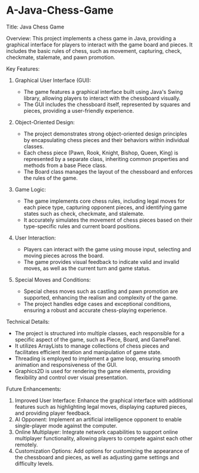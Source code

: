# A-Java-Chess-Game

Title: Java Chess Game

Overview:
This project implements a chess game in Java, providing a graphical interface for players to interact with the game board and pieces. It includes the basic rules of chess, such as movement, capturing, check, checkmate, stalemate, and pawn promotion.

Key Features:

1. Graphical User Interface (GUI):
   - The game features a graphical interface built using Java's Swing library, allowing players to interact with the chessboard visually.
   - The GUI includes the chessboard itself, represented by squares and pieces, providing a user-friendly experience.

2. Object-Oriented Design:
   - The project demonstrates strong object-oriented design principles by encapsulating chess pieces and their behaviors within individual classes.
   - Each chess piece (Pawn, Rook, Knight, Bishop, Queen, King) is represented by a separate class, inheriting common properties and methods from a base Piece class.
   - The Board class manages the layout of the chessboard and enforces the rules of the game.

3. Game Logic:
   - The game implements core chess rules, including legal moves for each piece type, capturing opponent pieces, and identifying game states such as check, checkmate, and stalemate.
   - It accurately simulates the movement of chess pieces based on their type-specific rules and current board positions.

4. User Interaction:
   - Players can interact with the game using mouse input, selecting and moving pieces across the board.
   - The game provides visual feedback to indicate valid and invalid moves, as well as the current turn and game status.

5. Special Moves and Conditions:
   - Special chess moves such as castling and pawn promotion are supported, enhancing the realism and complexity of the game.
   - The project handles edge cases and exceptional conditions, ensuring a robust and accurate chess-playing experience.

Technical Details:

- The project is structured into multiple classes, each responsible for a specific aspect of the game, such as Piece, Board, and GamePanel.
- It utilizes ArrayLists to manage collections of chess pieces and facilitates efficient iteration and manipulation of game state.
- Threading is employed to implement a game loop, ensuring smooth animation and responsiveness of the GUI.
- Graphics2D is used for rendering the game elements, providing flexibility and control over visual presentation.

Future Enhancements:

1. Improved User Interface: Enhance the graphical interface with additional features such as highlighting legal moves, displaying captured pieces, and providing player feedback.
2. AI Opponent: Implement an artificial intelligence opponent to enable single-player mode against the computer.
3. Online Multiplayer: Integrate network capabilities to support online multiplayer functionality, allowing players to compete against each other remotely.
4. Customization Options: Add options for customizing the appearance of the chessboard and pieces, as well as adjusting game settings and difficulty levels.


